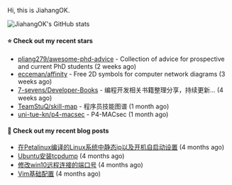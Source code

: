 Hi, this is JiahangOK.

![JiahangOK's GitHub stats](https://github-readme-stats.vercel.app/api?username=jiahangok&count_private=true)

#### ⭐ Check out my recent stars

- [pliang279/awesome-phd-advice](https://github.com/pliang279/awesome-phd-advice) - Collection of advice for prospective and current PhD students (2 weeks ago)
- [ecceman/affinity](https://github.com/ecceman/affinity) - Free 2D symbols for computer network diagrams (3 weeks ago)
- [7-sevens/Developer-Books](https://github.com/7-sevens/Developer-Books) - 编程开发相关书籍整理分享，持续更新... (4 weeks ago)
- [TeamStuQ/skill-map](https://github.com/TeamStuQ/skill-map) - 程序员技能图谱 (1 month ago)
- [uni-tue-kn/p4-macsec](https://github.com/uni-tue-kn/p4-macsec) - P4-MACsec (1 month ago)

#### 📜 Check out my recent blog posts

- [在Petalinux编译的Linux系统中静态ip以及开机自启动设置](http://jiahangok.github.io/2021/12/05/Petalinux%E7%BC%96%E8%AF%91%E7%9A%84Linux%E7%B3%BB%E7%BB%9F%E4%B8%AD%E9%9D%99%E6%80%81ip%E4%BB%A5%E5%8F%8A%E5%BC%80%E6%9C%BA%E8%87%AA%E5%90%AF%E5%8A%A8%E8%AE%BE%E7%BD%AE/) (4 months ago)
- [Ubuntu安装tcpdump](http://jiahangok.github.io/2021/12/04/Ubuntu%E5%AE%89%E8%A3%85tcpdump/) (4 months ago)
- [修改win10远程连接的端口号](http://jiahangok.github.io/2021/12/03/%E4%BF%AE%E6%94%B9win10%E8%BF%9C%E7%A8%8B%E8%BF%9E%E6%8E%A5%E7%9A%84%E7%AB%AF%E5%8F%A3%E5%8F%B7/) (4 months ago)
- [Vim基础配置](http://jiahangok.github.io/2021/12/03/Vim%E5%9F%BA%E7%A1%80%E9%85%8D%E7%BD%AE/) (4 months ago)